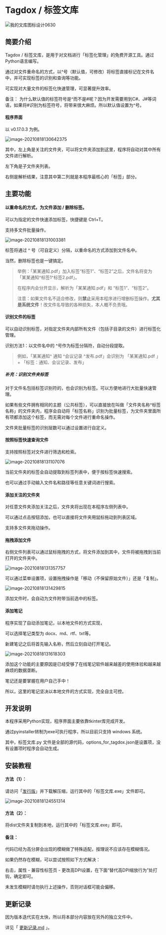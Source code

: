 # Tagdox / 标签文库



![我的文库图标设计0630](_img/%E6%88%91%E7%9A%84%E6%96%87%E5%BA%93%E5%9B%BE%E6%A0%87%E8%AE%BE%E8%AE%A10630.png)





## 简要介绍

Tagdox / 标签文库，是用于对文档进行「标签化管理」的免费开源工具。通过Python语言编写。

通过对文件重命名的方式，以^号（默认值，可修改）将标签直接标记在文件名中，并可实现标签的识别和查询等功能。

可实现对大量文件的标签化快速管理，可显著提升效率。

备注：
为什么默认值的标签符号是^而不是#呢？因为开发需要用到C#、J#等词语，如果将#识别为标签符号，将带来很大麻烦。所以默认值设置为^号。


#### 程序界面

以 v0.17.0.3 为例。

![image-20210818130642375](_img/image-20210818130642375.png)



其中，左上角是关注的文件夹，可以将文件夹添加到这里，程序将自动对其中所有文件进行解析。

左下角是子文件夹列表。

右侧是解析结果，注意其中第二列就是本程序最核心的「标签」部分。





## 主要功能



#### 以重命名的方式，为文件添加 / 删除标签。

可以为指定的文件快速添加标签，快捷键是 Ctrl+T。

支持多文件批量操作。

![image-20210818131003381](_img/image-20210818131003381-16292634064841.png)



标签将通过 ^ 号（可自定义）分隔，以重命名的方式添加到文件名中。

当然，删除标签也是一键搞定。

> 举例：「某某通知.pdf」加入标签“标签1”、“标签2”之后，文件名将变为「某某通知\^标签1\^标签2.pdf」。
>
> 在程序内会分开显示，解析为「某某通知.pdf」和 “标签1”、“标签2”。
>
> 注意：如果文件名不适合修改，则**禁止**采用本程序进行增删标签操作。**尤其是系统文件**！改文件名导致的各种损失，本人概不负责哦。





#### 识别文件的标签

可以自动识别标签，对指定文件夹内部所有文件（包括子目录的文件）进行标签化管理。

识别方法1：以文件名中的 ^号作为标签分隔符，自动分段提取。

> 例如，「某某通知^ 通知 ^会议记录 ^发布.pdf」会识别为 「某某通知.pdf 」+ 「标签：通知、会议记录、发布」
>



##### 补充：识别文件夹标签

对于文件名包括标签识别符的，也会识别为标签。可以方便地进行大批量快速管理。

如果有些文件拥有相同的主题（公共标签），可以直接放在叫做「文件夹名称^标签名称」的文件夹内，程序会自动将「标签名称」识别为批量标签，为文件夹里面所有项都添加这个标签，而无需对每个文件进行重命名操作。

文件夹批量标签的识别层数可以通过设置进行自定义。



#### 按照标签快速查询文件

支持按照标签对文件进行筛选和检索。

![image-20210818131107076](_img/image-20210818131107076-16292634686872.png)



当前文件夹的标签会自动提取到标签列表中，便于按标签快速搜索。

也可以通过手动输入文件名和路径等任意关键词进行搜索。



#### 添加关注的文件夹

对任意文件夹添加关注之后，文件夹将出现在本程序左侧列表中。

可以通过点击按钮添加，也可以直接将文件夹用鼠标拖动到列表区域。

支持多文件夹拖动操作。



#### 拖拽添加文件

右侧文件列表可以通过鼠标拖拽的方式，将文件添加到其中，文件将被拖拽到当前打开的文件夹中。

![image-20210818131357757](_img/image-20210818131357757.png)

可以通过菜单设置项，设置拖拽操作是「移动（不保留原始文件）」还是「复制」。

![image-20210818131429815](_img/image-20210818131429815.png)

添加文件时，会自动为文件附带当前选中的标签。



#### 添加笔记

程序实现了自动添加笔记，以本地文件的方式实现，

可以选择笔记类型为 docx、md、rtf、txt等。

新建笔记之后将首先输入名称，然后立刻自动打开笔记。

![image-20210818131618303](_img/image-20210818131618303-16292637801803.png)



添加这个功能的主要原因是已经受够了在线笔记软件越来越差的使用体验和越来越麻烦的数据垄断。

笔记还是要掌握在用户自己手中！

所以，这里的笔记坚决以本地文件的方式实现，完全自主可控。





## 开发说明

本程序采用Python实现，程序界面主要依靠tkinter库完成开发。

通过pyinstaller转制为exe可执行程序，所以目前只支持 windows 系统。

其中，标签文库.py 文件是全部的源代码，options_for_tagdox.json是设置项，没有设置项时程序会自动生成。





## 安装教程



#### 方法（1）：

请访问「[发行版](https://gitee.com/horse_sword/my-local-library/releases)」并下载解压缩，运行其中的「标签文库.exe」文件即可。

![image-20210818124551314](_img/image-20210818124551314.png)



#### 方法（2）：

将dist文件夹复制到本地，运行其中的「标签文库.exe」即可。



#### 备注：

代码已经为高分屏会出现的模糊做了特殊适配，按理说不应该存在模糊情况。

如果仍然存在模糊，可以尝试按照如下方式解决：

右击，属性 - 兼容性标签页 - 更改高DPI设置，在下面“替代高DPI缩放行为”处打钩，确定即可。

未发生模糊时请勿执行上述操作，否则对话框可能会偏移。





## 更新记录

因为版本迭代实在太快，所以将本部分内容放在另外的独立文件中。

详见「 [更新记录.md](更新记录.md) 」。

